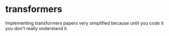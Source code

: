 # transformers
Implementing transformers papers very simplified because until you code it you don't really understand it.
